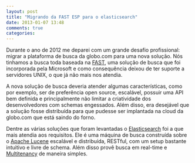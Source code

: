 ```yaml
---
layout: post
title: "Migrando da FAST ESP para o elasticsearch"
date: 2013-01-07 13:48
comments: true
categories: 
---
```


Durante o ano de 2012 me deparei com um grande desafio profissional: migrar a plataforma de busca da globo.com 
para uma nova solução. Nós tinhamos a busca toda baseada na 
<a href="http://www.microsoft.com/enterprisesearch/en/us/fast-customer.aspx">FAST</a>, uma solução
de busca que foi incorporada pela Microsoft e como consequência deixou de ter suporte a servidores
UNIX, o que já não mais nos atendia.

A nova solução de busca deveria atender algumas características, como por exemplo, ser de preferência
open source, escalável, possuir uma API bem definida e principalmente não limitar a criatividade dos
desenvolvedores com schemas engessados. Além disso, era desejável que a solução fosse distribuída para
que pudesse ser implantada na cloud da globo.com que está saindo do forno.

Dentre as várias soluções que foram levantadas o <a href="http://elasticsearch.org">Elasticsearch</a>
foi a que mais atendia aos requisitos. Ele é uma máquina de busca construída sobre o 
<a href="http://lucene.apache.org/">Apache Lucene</a> escalável e distribuída, RESTful,
com um setup bastante intuitivo e livre de schema. Além disso provê busca em real-time e 
<a href="http://en.wikipedia.org/wiki/Multitenancy">Multitenancy</a> de maneira simples.
